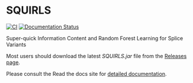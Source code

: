 # SQUIRLS

[![CI](https://github.com/TheJacksonLaboratory/Squirls/workflows/.github/workflows/maven.yml/badge.svg)](https://github.com/TheJacksonLaboratory/Squirls/actions?query=workflow%3A%22Java+CI+with+Maven%22)
[![Documentation Status](https://readthedocs.org/projects/squirls/badge/?version=latest)](https://squirls.readthedocs.io/en/latest/?badge=latest)

Super-quick Information Content and Random Forest Learning for Splice Variants

Most users should download the latest *SQUIRLS.jar* file from
the [Releases page](https://github.com/TheJacksonLaboratory/Squirls/releases).

Please consult the Read the docs site for [detailed documentation](https://squirls.readthedocs.io/en/release-v1.0.0-rc4).

